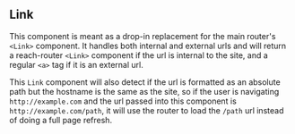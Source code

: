 ## Link

This component is meant as a drop-in replacement for the main router's `<Link>` component. It handles both internal and external urls and will return a reach-router `<Link>` component if the url is internal to the site, and a regular `<a>` tag if it is an external url.

This `Link` component will also detect if the url is formatted as an absolute path but the hostname is the same as the site, so if the user is navigating `http://example.com` and the url passed into this component is `http://example.com/path`, it will use the router to load the `/path` url instead of doing a full page refresh.
